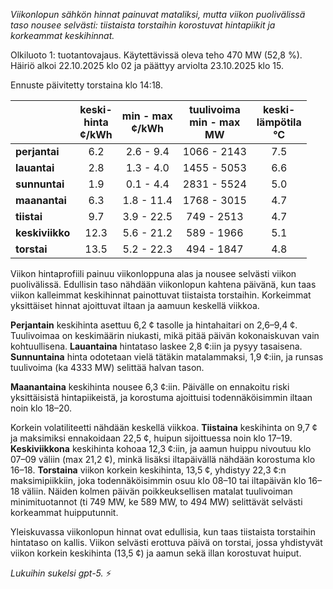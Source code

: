 *Viikonlopun sähkön hinnat painuvat mataliksi, mutta viikon puolivälissä taso nousee selvästi: tiistaista torstaihin korostuvat hintapiikit ja korkeammat keskihinnat.*

Olkiluoto 1: tuotantovajaus. Käytettävissä oleva teho 470 MW (52,8 %). Häiriö alkoi 22.10.2025 klo 02 ja päättyy arviolta 23.10.2025 klo 15.

Ennuste päivitetty torstaina klo 14:18.

|  | keski-<br>hinta<br>¢/kWh | min - max<br>¢/kWh | tuulivoima<br>min - max<br>MW | keski-<br>lämpötila<br>°C |
|:-------------|:----------------:|:----------------:|:-------------:|:-------------:|
| **perjantai** | 6.2 | 2.6 - 9.4 | 1066 - 2143 | 7.5 |
| **lauantai** | 2.8 | 1.3 - 4.0 | 1455 - 5053 | 6.6 |
| **sunnuntai** | 1.9 | 0.1 - 4.4 | 2831 - 5524 | 5.0 |
| **maanantai** | 6.3 | 1.8 - 11.4 | 1768 - 3015 | 4.7 |
| **tiistai** | 9.7 | 3.9 - 22.5 | 749 - 2513 | 4.7 |
| **keskiviikko** | 12.3 | 5.6 - 21.2 | 589 - 1966 | 5.1 |
| **torstai** | 13.5 | 5.2 - 22.3 | 494 - 1847 | 4.8 |

Viikon hintaprofiili painuu viikonloppuna alas ja nousee selvästi viikon puolivälissä. Edullisin taso nähdään viikonlopun kahtena päivänä, kun taas viikon kalleimmat keskihinnat painottuvat tiistaista torstaihin. Korkeimmat yksittäiset hinnat ajoittuvat iltaan ja aamuun keskellä viikkoa.

**Perjantain** keskihinta asettuu 6,2 ¢ tasolle ja hintahaitari on 2,6–9,4 ¢. Tuulivoimaa on keskimäärin niukasti, mikä pitää päivän kokonaiskuvan vain kohtuullisena. **Lauantaina** hintataso laskee 2,8 ¢:iin ja pysyy tasaisena. **Sunnuntaina** hinta odotetaan vielä tätäkin matalammaksi, 1,9 ¢:iin, ja runsas tuulivoima (ka 4333 MW) selittää halvan tason.

**Maanantaina** keskihinta nousee 6,3 ¢:iin. Päivälle on ennakoitu riski yksittäisistä hintapiikeistä, ja korostuma ajoittuisi todennäköisimmin iltaan noin klo 18–20.

Korkein volatiliteetti nähdään keskellä viikkoa. **Tiistaina** keskihinta on 9,7 ¢ ja maksimiksi ennakoidaan 22,5 ¢, huipun sijoittuessa noin klo 17–19. **Keskiviikkona** keskihinta kohoaa 12,3 ¢:iin, ja aamun huippu nivoutuu klo 07–09 väliin (max 21,2 ¢), minkä lisäksi iltapäivällä nähdään korostuma klo 16–18. **Torstaina** viikon korkein keskihinta, 13,5 ¢, yhdistyy 22,3 ¢:n maksimipiikkiin, joka todennäköisimmin osuu klo 08–10 tai iltapäivän klo 16–18 väliin. Näiden kolmen päivän poikkeuksellisen matalat tuulivoiman minimituotannot (ti 749 MW, ke 589 MW, to 494 MW) selittävät selvästi korkeammat huipputunnit.

Yleiskuvassa viikonlopun hinnat ovat edullisia, kun taas tiistaista torstaihin hintataso on kallis. Viikon selvästi erottuva päivä on torstai, jossa yhdistyvät viikon korkein keskihinta (13,5 ¢) ja aamun sekä illan korostuvat huiput.

*Lukuihin sukelsi gpt-5.* ⚡
